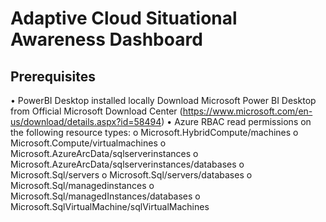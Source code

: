 # Adaptive Cloud Situational Awareness Dashboard

## Prerequisites
•	PowerBI Desktop installed locally
Download Microsoft Power BI Desktop from Official Microsoft Download Center (https://www.microsoft.com/en-us/download/details.aspx?id=58494)
•	Azure RBAC read permissions on the following resource types:
o	Microsoft.HybridCompute/machines
o	Microsoft.Compute/virtualmachines
o	Microsoft.AzureArcData/sqlserverinstances
o	Microsoft.AzureArcData/sqlserverinstances/databases
o	Microsoft.Sql/servers
o	Microsoft.Sql/servers/databases
o	Microsoft.Sql/managedinstances
o	Microsoft.Sql/managedInstances/databases
o	Microsoft.SqlVirtualMachine/sqlVirtualMachines
